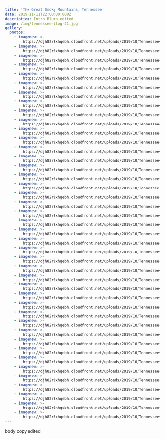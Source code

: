 ```yaml
---
title: 'The Great Smoky Mountains, Tennessee'
date: 2019-11-11T22:00:00.000Z
description: Intro Blurb edited
image: /img/tennessee-blog-21.jpg
gallery:
  photos:
    - imagenew: >-
        https://djh82r8xhqebh.cloudfront.net/uploads/2019/10/Tennessee+Blog-1.jpg
    - imagenew: >-
        https://djh82r8xhqebh.cloudfront.net/uploads/2019/10/Tennessee+Blog-2.jpg
    - imagenew: >-
        https://djh82r8xhqebh.cloudfront.net/uploads/2019/10/Tennessee+Blog-3.jpg
    - imagenew: >-
        https://djh82r8xhqebh.cloudfront.net/uploads/2019/10/Tennessee+Blog-4.jpg
    - imagenew: >-
        https://djh82r8xhqebh.cloudfront.net/uploads/2019/10/Tennessee+Blog-5.jpg
    - imagenew: >-
        https://djh82r8xhqebh.cloudfront.net/uploads/2019/10/Tennessee+Blog-6.jpg
    - imagenew: >-
        https://djh82r8xhqebh.cloudfront.net/uploads/2019/10/Tennessee+Blog-7.jpg
    - imagenew: >-
        https://djh82r8xhqebh.cloudfront.net/uploads/2019/10/Tennessee+Blog-8.jpg
    - imagenew: >-
        https://djh82r8xhqebh.cloudfront.net/uploads/2019/10/Tennessee+Blog-9.jpg
    - imagenew: >-
        https://djh82r8xhqebh.cloudfront.net/uploads/2019/10/Tennessee+Blog-10.jpg
    - imagenew: >-
        https://djh82r8xhqebh.cloudfront.net/uploads/2019/10/Tennessee+Blog-11.jpg
    - imagenew: >-
        https://djh82r8xhqebh.cloudfront.net/uploads/2019/10/Tennessee+Blog-12.jpg
    - imagenew: >-
        https://djh82r8xhqebh.cloudfront.net/uploads/2019/10/Tennessee+Blog-13.jpg
    - imagenew: >-
        https://djh82r8xhqebh.cloudfront.net/uploads/2019/10/Tennessee+Blog-14.jpg
    - imagenew: >-
        https://djh82r8xhqebh.cloudfront.net/uploads/2019/10/Tennessee+Blog-15.jpg
    - imagenew: >-
        https://djh82r8xhqebh.cloudfront.net/uploads/2019/10/Tennessee+Blog-16.jpg
    - imagenew: >-
        https://djh82r8xhqebh.cloudfront.net/uploads/2019/10/Tennessee+Blog-17.jpg
    - imagenew: >-
        https://djh82r8xhqebh.cloudfront.net/uploads/2019/10/Tennessee+Blog-18.jpg
    - imagenew: >-
        https://djh82r8xhqebh.cloudfront.net/uploads/2019/10/Tennessee+Blog-19.jpg
    - imagenew: >-
        https://djh82r8xhqebh.cloudfront.net/uploads/2019/10/Tennessee+Blog-20.jpg
    - imagenew: >-
        https://djh82r8xhqebh.cloudfront.net/uploads/2019/10/Tennessee+Blog-21.jpg
    - imagenew: >-
        https://djh82r8xhqebh.cloudfront.net/uploads/2019/10/Tennessee+Blog-22.jpg
    - imagenew: >-
        https://djh82r8xhqebh.cloudfront.net/uploads/2019/10/Tennessee+Blog-23.jpg
    - imagenew: >-
        https://djh82r8xhqebh.cloudfront.net/uploads/2019/10/Tennessee+Blog-24.jpg
    - imagenew: >-
        https://djh82r8xhqebh.cloudfront.net/uploads/2019/10/Tennessee+Blog-25.jpg
    - imagenew: >-
        https://djh82r8xhqebh.cloudfront.net/uploads/2019/10/Tennessee+Blog-26.jpg
    - imagenew: >-
        https://djh82r8xhqebh.cloudfront.net/uploads/2019/10/Tennessee+Blog-27.jpg
    - imagenew: >-
        https://djh82r8xhqebh.cloudfront.net/uploads/2019/10/Tennessee+Blog-28.jpg
    - imagenew: >-
        https://djh82r8xhqebh.cloudfront.net/uploads/2019/10/Tennessee+Blog-29.jpg
    - imagenew: >-
        https://djh82r8xhqebh.cloudfront.net/uploads/2019/10/Tennessee+Blog-30.jpg
    - imagenew: >-
        https://djh82r8xhqebh.cloudfront.net/uploads/2019/10/Tennessee+Blog-31.jpg
    - imagenew: >-
        https://djh82r8xhqebh.cloudfront.net/uploads/2019/10/Tennessee+Blog-32.jpg
    - imagenew: >-
        https://djh82r8xhqebh.cloudfront.net/uploads/2019/10/Tennessee+Blog-33.jpg
    - imagenew: >-
        https://djh82r8xhqebh.cloudfront.net/uploads/2019/10/Tennessee+Blog-34.jpg
    - imagenew: >-
        https://djh82r8xhqebh.cloudfront.net/uploads/2019/10/Tennessee+Blog-35.jpg
    - imagenew: >-
        https://djh82r8xhqebh.cloudfront.net/uploads/2019/10/Tennessee+Blog-36.jpg
    - imagenew: >-
        https://djh82r8xhqebh.cloudfront.net/uploads/2019/10/Tennessee+Blog-37.jpg
    - imagenew: >-
        https://djh82r8xhqebh.cloudfront.net/uploads/2019/10/Tennessee+Blog-38.jpg
    - imagenew: >-
        https://djh82r8xhqebh.cloudfront.net/uploads/2019/10/Tennessee+Blog-39.jpg
    - imagenew: >-
        https://djh82r8xhqebh.cloudfront.net/uploads/2019/10/Tennessee+Blog-40.jpg
    - imagenew: >-
        https://djh82r8xhqebh.cloudfront.net/uploads/2019/10/Tennessee+Blog-41.jpg
    - imagenew: >-
        https://djh82r8xhqebh.cloudfront.net/uploads/2019/10/Tennessee+Blog-42.jpg
---
```

body copy edited
